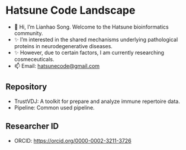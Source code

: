 # Hatsune Code Landscape

- 👋 Hi, I’m Lianhao Song. Welcome to the Hatsune bioinformatics community.
- ✨ I’m interested in the shared mechanisms underlying pathological proteins in neurodegenerative diseases.
- ✨ However, due to certain factors, I am currently researching cosmeceuticals.
- 📫 Email: hatsunecode@gmail.com

## Repository

- TrustVDJ: A toolkit for prepare and analyze immune repertoire data.
- Pipeline: Common used pipeline.

## Researcher ID

- ORCID: https://orcid.org/0000-0002-3211-3726<br>
